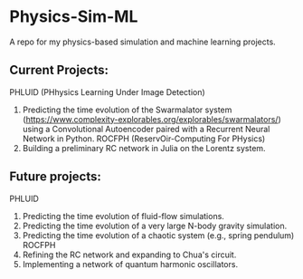# Physics-Sim-ML 
A repo for my physics-based simulation and machine learning projects.
## Current Projects:
PHLUID (PHhysics Learning Under Image Detection)
1. Predicting the time evolution of the Swarmalator system (https://www.complexity-explorables.org/explorables/swarmalators/) using a Convolutional Autoencoder paired with a Recurrent Neural Network in Python.
ROCFPH (ReservOir-Computing For PHysics)
1. Building a preliminary RC network in Julia on the Lorentz system.
## Future projects:
PHLUID
1. Predicting the time evolution of fluid-flow simulations.
2. Predicting the time evolution of a very large N-body gravity simulation.
3. Predicting the time evolution of a chaotic system (e.g., spring pendulum)
ROCFPH
1. Refining the RC network and expanding to Chua's circuit.
2. Implementing a network of quantum harmonic oscillators.
